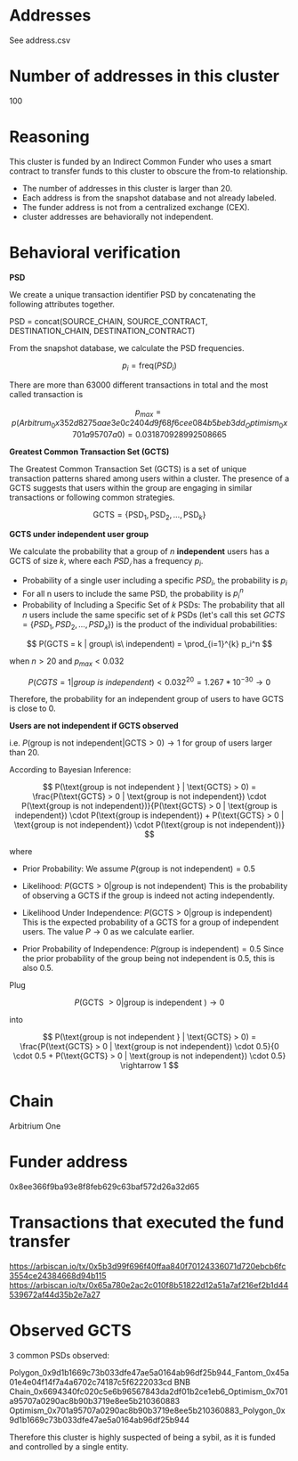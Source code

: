 # Addresses

See address.csv

# Number of addresses in this cluster

100

# Reasoning

This cluster is funded by an Indirect Common Funder who uses a smart contract to transfer funds to this cluster to obscure the from-to relationship.

- The number of addresses in this cluster is larger than 20.
- Each address is from the snapshot database and not already labeled.
- The funder address is not from a centralized exchange (CEX).
- cluster addresses are behaviorally not independent.

# Behavioral verification

**PSD**

We create a unique transaction identifier PSD by concatenating the following attributes together.

PSD = concat(SOURCE_CHAIN, SOURCE_CONTRACT, DESTINATION_CHAIN, DESTINATION_CONTRACT)

From the snapshot database, we calculate the PSD frequencies.

$$ p_i = \text{freq}(PSD_i) $$

There are more than 63000 different transactions in total and the most called transaction is

$$
p_{max} = p(Arbitrum_0x352d8275aae3e0c2404d9f68f6cee084b5beb3dd_Optimism_0x701a95707a0) = 0.031870928992508665
$$

**Greatest Common Transaction Set (GCTS)**

The Greatest Common Transaction Set (GCTS) is a set of unique transaction patterns shared among users within a cluster. The presence of a GCTS suggests that users within the group are engaging in similar transactions or following common strategies.

$$
\text{GCTS} = \{ \text{PSD}_1, \text{PSD}_2, \ldots, \text{PSD}_k \}
$$

**GCTS under independent user group**

We calculate the probability that a group of $n$ **independent** users has a GCTS of size $k$, where each $PSD_𝑖$ has a frequency $p_i$.
​

- Probability of a single user including a specific $PSD_i$, the probability is $p_i$
- For all n users to include the same PSD, the probability is $p_i^n$
- Probability of Including a Specific Set of 𝑘 PSDs:
  The probability that all $n$ users include the same specific set of $k$ PSDs (let's call this set $GCTS=\{PSD_1,PSD_2,…,PSD_𝑘\}$) is the product of the individual probabilities:

$$
P(GCTS = k | group\ is\ independent) = \prod_{i=1}^{k} p_i^n
$$

when $n > 20$ and $p_{max} < 0.032$

$$
P(CGTS = 1 | group\ is\ independent) < 0.032^{20} = 1.267*10^{-30} \rightarrow 0
$$

Therefore, the probability for an independent group of users to have GCTS is close to 0.

**Users are not independent if GCTS observed**

i.e. $P(\text{group is not independent} | \text{GCTS} > 0) \rightarrow 1$ for group of users larger than 20.

According to Bayesian Inference:

$$
P(\text{group is not independent } | \text{GCTS} > 0) = \frac{P(\text{GCTS} > 0 | \text{group is not independent}) \cdot P(\text{group is not independent})}{P(\text{GCTS} > 0 | \text{group is independent}) \cdot P(\text{group is independent}) + P(\text{GCTS} > 0 | \text{group is not independent}) \cdot P(\text{group is not independent})}
$$

where

- Prior Probability:
  We assume $P(\text{group is not independent}) = 0.5$

- Likelihood:
  $P(\text{GCTS} > 0 | \text{group is not independent})$
  This is the probability of observing a GCTS if the group is indeed not acting independently.

- Likelihood Under Independence:
  $P(\text{GCTS} > 0 | \text{group is independent})$
  This is the expected probability of a GCTS for a group of independent users. The value $P \rightarrow 0$ as we calculate earlier.

- Prior Probability of Independence:
  $P(\text{group is independent}) = 0.5$
  Since the prior probability of the group being not independent is 0.5, this is also 0.5.

Plug ​

$$
P(\text{GCTS } > 0 | \text{group is independent }) \rightarrow 0
$$

into

$$
P(\text{group is not independent } | \text{GCTS} > 0) = \frac{P(\text{GCTS} > 0 | \text{group is not independent}) \cdot 0.5}{0 \cdot 0.5 + P(\text{GCTS} > 0 | \text{group is not independent}) \cdot 0.5}
\rightarrow 1
$$

# Chain

Arbitrium One

# Funder address

0x8ee366f9ba93e8f8feb629c63baf572d26a32d65

# Transactions that executed the fund transfer

https://arbiscan.io/tx/0x5b3d99f696f40ffaa840f70124336071d720ebcb6fc3554ce24384668d94b115
https://arbiscan.io/tx/0x65a780e2ac2c010f8b51822d12a51a7af216ef2b1d44539672af44d35b2e7a27

# Observed GCTS

3 common PSDs observed:

Polygon_0x9d1b1669c73b033dfe47ae5a0164ab96df25b944_Fantom_0x45a01e4e04f14f7a4a6702c74187c5f6222033cd
BNB Chain_0x6694340fc020c5e6b96567843da2df01b2ce1eb6_Optimism_0x701a95707a0290ac8b90b3719e8ee5b210360883
Optimism_0x701a95707a0290ac8b90b3719e8ee5b210360883_Polygon_0x9d1b1669c73b033dfe47ae5a0164ab96df25b944

Therefore this cluster is highly suspected of being a sybil, as it is funded and controlled by a single entity.
